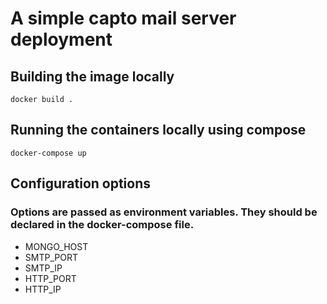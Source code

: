 # A simple capto mail server deployment

## Building the image locally
`docker build .`

## Running the containers locally using compose
`docker-compose up`

## Configuration options
### Options are passed as environment variables. They should be declared in the docker-compose file.
* MONGO_HOST
* SMTP_PORT
* SMTP_IP
* HTTP_PORT
* HTTP_IP
